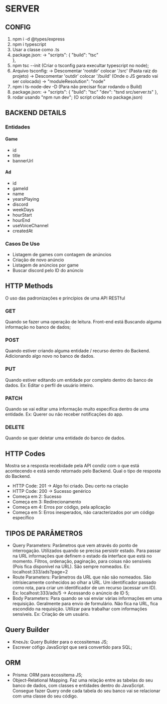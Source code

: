 # SERVER

## CONFIG
1. npm i -d @types/express
2. npm i typescript
3. Usar a classe como .ts
4. package.json:
  -> "scripts": {
        "build": "tsc"    
      },
5. npm tsc --init (Criar o tsconfig para execultar typescript no node);
6. Arquivo tsconfig:
  -> Descomentar 'rootdir' colocar '/src' (Pasta raiz do projeto)
  -> Descomentar 'outdir' colocar '/build' (Onde o JS gerado vai ser colocado)
  -> "moduleResolution": "node" 
7. npm i ts-node-dev -D (Para não precisar ficar rodando o Build)
8. package.json:
  -> "scripts": {
        "build": "tsc"
        "dev": "tsnd src/server.ts" 
      },
9. rodar usando "npm run dev"; (O script criado no package.json)

## BACKEND DETAILS
### Entidades
#### Game
  - id
  - title
  - bannerUrl

#### Ad
  - id
  - gameId
  - name
  - yearsPlaying
  - discord
  - weekDays
  - hourStart
  - hourEnd
  - useVoiceChannel
  - createdAt

### Casos De Uso
  - Listagem de games com contagem de anúncios
  - Criação de novo anúncio
  - Listagem de anúncios por game
  - Buscar discord pelo ID do anúncio

## HTTP Methods
O uso das padronizações e princípios de uma API RESTful
### GET
Quando se fazer uma operação de leitura. Front-end está Buscando alguma informação no banco de dados;

### POST
Quando estiver criando alguma entidade / recurso dentro do Backend. Adicionando algo novo no banco de dados.

### PUT
Quando estiver editando um entidade por completo dentro do banco de dados. Ex: Editar o perfil de usuário inteiro.

### PATCH
Quando se vai editar uma informação muito específica dentro de uma entidade. Ex: Querer ou não receber notificações do app.

### DELETE
Quando se quer deletar uma entidade do banco de dados.

## HTTP Codes
Mostra se a resposta recebidade pela API condiz com o que está acontecendo e está sendo retornado pelo Backend. Qual o tipo de resposta do Backend.
- HTTP Code: 201 -> Algo foi criado. Deu certo na criação
- HTTP Code: 200 -> Sucesso genérico
- Começa em 2: Sucesso
- Começa em 3: Redirecionamento
- Começa em 4: Erros por código, pela aplicação
- Começa em 5: Erros inesperados, não caracterizados por um código específico

## TIPOS DE PARÂMETROS
- Query Parameters: Parâmetros que vem através do ponto de interrogação. Utilizados quando se precisa persistir estado. Para passar na URL informações que definem o estado da interface que está no momento. Filtros, ordenação, paginação, para coisas não sensíveis (Pois fica disponível na URL). São sempre nomeados.
  Ex: localhost:333/ads?page=2
- Route Parameters: Parâmetros da URL que não são nomeados. São intrísiecamente conhecidos ao olhar a URL. Um identificador passado como rota, para criar um identificador de um recurso (acessar um ID). 
  Ex: localhost:333/ads/5 -> Acessando o anúncio de ID 5;
- Body Parameters: Para quando se vai enviar várias informações em uma requisição. Geralmente para envio de formulário. Não fica na URL, fica escondido na requisição. Utilizar para trabalhar com informações sensíveis.
  Ex: Criação de um usuário.

## Query Builder
- KnexJs: Query Builder para o ecossitemas JS;
- Escrever cófigo JavaScript que será convertido para SQL;

## ORM
- Prisma: ORM para ecossitema JS;
- Object-Relational Mapping. Faz uma relação entre as tabelas do seu banco de dados, com classes e entidades dentro do JavaScript. Consegue fazer Query onde cada tabela do seu banco vai se relacionar com uma classe do seu código.